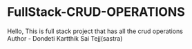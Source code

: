 # FullStack-CRUD-OPERATIONS
Hello, This is full stack project that has all the crud operations
<br>
Author - Dondeti Kartthik Sai Tejj(sastra)
